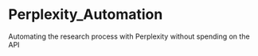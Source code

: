 # Perplexity_Automation
Automating the research process with Perplexity without spending on the API
